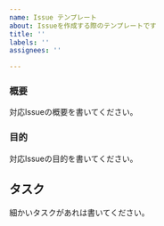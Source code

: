```yaml
---
name: Issue テンプレート
about: Issueを作成する際のテンプレートです
title: ''
labels: ''
assignees: ''

---
```


### 概要
対応Issueの概要を書いてください。

### 目的
対応Issueの目的を書いてください。

##  タスク
細かいタスクがあれは書いてください。
